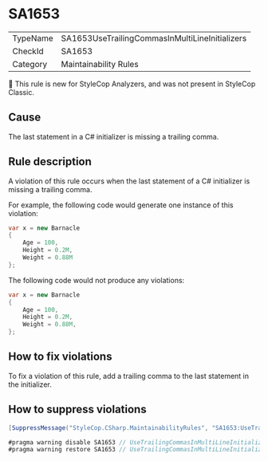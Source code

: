 # SA1653

<table>
<tr>
  <td>TypeName</td>
  <td>SA1653UseTrailingCommasInMultiLineInitializers</td>
</tr>
<tr>
  <td>CheckId</td>
  <td>SA1653</td>
</tr>
<tr>
  <td>Category</td>
  <td>Maintainability Rules</td>
</tr>
</table>

:memo: This rule is new for StyleCop Analyzers, and was not present in StyleCop Classic.

## Cause

The last statement in a C# initializer is missing a trailing comma.

## Rule description

A violation of this rule occurs when the last statement of a C# initializer is missing a trailing comma.

For example, the following code would generate one instance of this violation:

```csharp
var x = new Barnacle
{
    Age = 100,
    Height = 0.2M,
    Weight = 0.88M
};
```

The following code would not produce any violations:

```csharp
var x = new Barnacle
{
    Age = 100,
    Height = 0.2M,
    Weight = 0.88M,
};
```

## How to fix violations

To fix a violation of this rule, add a trailing comma to the last statement in the initializer.

## How to suppress violations

```csharp
[SuppressMessage("StyleCop.CSharp.MaintainabilityRules", "SA1653:UseTrailingCommasInMultiLineInitializers", Justification = "Reviewed.")]
```

```csharp
#pragma warning disable SA1653 // UseTrailingCommasInMultiLineInitializers
#pragma warning restore SA1653 // UseTrailingCommasInMultiLineInitializers
```
